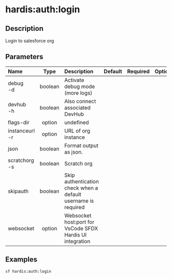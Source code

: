 <!-- This file has been generated with command 'sf hardis:doc:plugin:generate'. Please do not update it manually or it may be overwritten -->
# hardis:auth:login

## Description

Login to salesforce org

## Parameters

| Name               |  Type   | Description                                                   | Default | Required | Options |
|:-------------------|:-------:|:--------------------------------------------------------------|:-------:|:--------:|:-------:|
| debug<br/>-d       | boolean | Activate debug mode (more logs)                               |         |          |         |
| devhub<br/>-h      | boolean | Also connect associated DevHub                                |         |          |         |
| flags-dir          | option  | undefined                                                     |         |          |         |
| instanceurl<br/>-r | option  | URL of org instance                                           |         |          |         |
| json               | boolean | Format output as json.                                        |         |          |         |
| scratchorg<br/>-s  | boolean | Scratch org                                                   |         |          |         |
| skipauth           | boolean | Skip authentication check when a default username is required |         |          |         |
| websocket          | option  | Websocket host:port for VsCode SFDX Hardis UI integration     |         |          |         |

## Examples

```shell
sf hardis:auth:login
```


